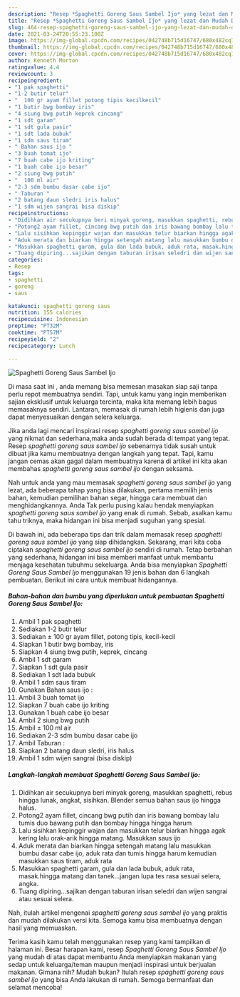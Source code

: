 ```yaml
---
description: "Resep *Spaghetti Goreng Saus Sambel Ijo* yang lezat dan Mudah Dibuat"
title: "Resep *Spaghetti Goreng Saus Sambel Ijo* yang lezat dan Mudah Dibuat"
slug: 464-resep-spaghetti-goreng-saus-sambel-ijo-yang-lezat-dan-mudah-dibuat
date: 2021-03-24T20:55:23.100Z
image: https://img-global.cpcdn.com/recipes/042748b715d16747/680x482cq70/spaghetti-goreng-saus-sambel-ijo-foto-resep-utama.jpg
thumbnail: https://img-global.cpcdn.com/recipes/042748b715d16747/680x482cq70/spaghetti-goreng-saus-sambel-ijo-foto-resep-utama.jpg
cover: https://img-global.cpcdn.com/recipes/042748b715d16747/680x482cq70/spaghetti-goreng-saus-sambel-ijo-foto-resep-utama.jpg
author: Kenneth Morton
ratingvalue: 4.4
reviewcount: 3
recipeingredient:
- "1 pak spaghetti"
- "1-2 butir telur"
- "  100 gr ayam fillet potong tipis kecilkecil"
- "1 butir bwg bombay iris"
- "4 siung bwg putih keprek cincang"
- "1 sdt garam"
- "1 sdt gula pasir"
- "1 sdt lada bubuk"
- "1 sdm saus tiram"
- " Bahan saus ijo "
- "3 buah tomat ijo"
- "7 buah cabe ijo kriting"
- "1 buah cabe ijo besar"
- "2 siung bwg putih"
- "  100 ml air"
- "2-3 sdm bumbu dasar cabe ijo"
- " Taburan "
- "2 batang daun sledri iris halus"
- "1 sdm wijen sangrai bisa diskip"
recipeinstructions:
- "Didihkan air secukupnya beri minyak goreng, masukkan spaghetti, rebus hingga lunak, angkat, sisihkan. Blender semua bahan saus ijo hingga halus."
- "Potong2 ayam fillet, cincang bwg putih dan iris bawang bombay lalu tumis duo bawang putih dan bombay hingga hingga harum"
- "Lalu sisihkan kepinggir wajan dan masukkan telur biarkan hingga agak kering lalu orak-arik hingga matang. Masukkan saus ijo"
- "Aduk merata dan biarkan hingga setengah matang lalu masukkan bumbu dasar cabe ijo, aduk rata dan tumis hingga harum kemudian masukkan saus tiram, aduk rata"
- "Masukkan spaghetti garam, gula dan lada bubuk, aduk rata, masak.hingga matang dan tanek...jangan lupa tes rasa sesuai selera, angka."
- "Tuang dipiring...sajikan dengan taburan irisan seledri dan wijen sangrai atau sesuai selera."
categories:
- Resep
tags:
- spaghetti
- goreng
- saus

katakunci: spaghetti goreng saus 
nutrition: 155 calories
recipecuisine: Indonesian
preptime: "PT32M"
cooktime: "PT57M"
recipeyield: "2"
recipecategory: Lunch

---
```



![*Spaghetti Goreng Saus Sambel Ijo*](https://img-global.cpcdn.com/recipes/042748b715d16747/680x482cq70/spaghetti-goreng-saus-sambel-ijo-foto-resep-utama.jpg)

Di masa  saat ini , anda memang bisa memesan masakan siap saji tanpa perlu repot membuatnya sendiri. Tapi, untuk kamu yang ingin memberikan sajian eksklusif untuk keluarga tercinta, maka kita memang lebih bagus memasaknya sendiri. Lantaran, memasak di rumah lebih higienis dan juga dapat menyesuaikan dengan selera keluarga.

Jika anda lagi mencari inspirasi resep *spaghetti goreng saus sambel ijo* yang nikmat dan sederhana,maka anda sudah berada di tempat yang tepat. Resep *spaghetti goreng saus sambel ijo*  sebenarnya tidak susah untuk dibuat jika kamu membuatnya dengan langkah yang tepat. Tapi, kamu jangan cemas akan gagal dalam membuatnya 
karena di artikel ini kita akan membahas *spaghetti goreng saus sambel ijo* dengan seksama.  



Nah untuk anda yang mau memasak *spaghetti goreng saus sambel ijo* yang lezat, ada beberapa tahap yang bisa dilakukan, pertama memilih jenis bahan, kemudian pemilihan bahan segar, hingga cara membuat dan menghidangkannya. Anda Tak perlu pusing kalau hendak menyiapkan *spaghetti goreng saus sambel ijo* yang enak di rumah. Sebab, asalkan kamu  tahu triknya, maka hidangan ini bisa menjadi suguhan yang spesial.

Di bawah ini, ada beberapa tips dan trik dalam memasak resep *spaghetti goreng saus sambel ijo* yang siap dihidangkan. Sekarang, mari kita coba ciptakan *spaghetti goreng saus sambel ijo* sendiri di rumah. Tetap berbahan yang sederhana, hidangan ini bisa memberi manfaat untuk membantu menjaga kesehatan tubuhmu sekeluarga. Anda bisa menyiapkan *Spaghetti Goreng Saus Sambel Ijo* menggunakan 19 jenis bahan dan 6 langkah pembuatan. Berikut ini cara untuk membuat hidangannya.

<!--inarticleads1-->

##### Bahan-bahan dan bumbu yang diperlukan untuk pembuatan *Spaghetti Goreng Saus Sambel Ijo*:

1. Ambil 1 pak spaghetti
1. Sediakan 1-2 butir telur
1. Sediakan  ± 100 gr ayam fillet, potong tipis, kecil-kecil
1. Siapkan 1 butir bwg bombay, iris
1. Siapkan 4 siung bwg putih, keprek, cincang
1. Ambil 1 sdt garam
1. Siapkan 1 sdt gula pasir
1. Sediakan 1 sdt lada bubuk
1. Ambil 1 sdm saus tiram
1. Gunakan  Bahan saus ijo :
1. Ambil 3 buah tomat ijo
1. Siapkan 7 buah cabe ijo kriting
1. Gunakan 1 buah cabe ijo besar
1. Ambil 2 siung bwg putih
1. Ambil  ± 100 ml air
1. Sediakan 2-3 sdm bumbu dasar cabe ijo
1. Ambil  Taburan :
1. Siapkan 2 batang daun sledri, iris halus
1. Ambil 1 sdm wijen sangrai (bisa diskip)




<!--inarticleads2-->

##### Langkah-langkah membuat *Spaghetti Goreng Saus Sambel Ijo*:

1. Didihkan air secukupnya beri minyak goreng, masukkan spaghetti, rebus hingga lunak, angkat, sisihkan. Blender semua bahan saus ijo hingga halus.
1. Potong2 ayam fillet, cincang bwg putih dan iris bawang bombay lalu tumis duo bawang putih dan bombay hingga hingga harum
1. Lalu sisihkan kepinggir wajan dan masukkan telur biarkan hingga agak kering lalu orak-arik hingga matang. Masukkan saus ijo
1. Aduk merata dan biarkan hingga setengah matang lalu masukkan bumbu dasar cabe ijo, aduk rata dan tumis hingga harum kemudian masukkan saus tiram, aduk rata
1. Masukkan spaghetti garam, gula dan lada bubuk, aduk rata, masak.hingga matang dan tanek...jangan lupa tes rasa sesuai selera, angka.
1. Tuang dipiring...sajikan dengan taburan irisan seledri dan wijen sangrai atau sesuai selera.




Nah, itulah artikel mengenai  *spaghetti goreng saus sambel ijo*  yang praktis dan mudah dilakukan versi kita. Semoga kamu bisa membuatnya dengan hasil yang memuaskan. 

Terima kasih kamu telah menggunakan resep yang kami tampilkan di halaman ini. Besar harapan kami, resep  *Spaghetti Goreng Saus Sambel Ijo* yang mudah di atas dapat membantu Anda menyiapkan makanan yang sedap untuk keluarga/teman maupun menjadi inspirasi untuk berjualan makanan. Gimana nih? Mudah bukan? Itulah resep *spaghetti goreng saus sambel ijo* yang bisa Anda lakukan di rumah. Semoga bermanfaat dan selamat mencoba!

